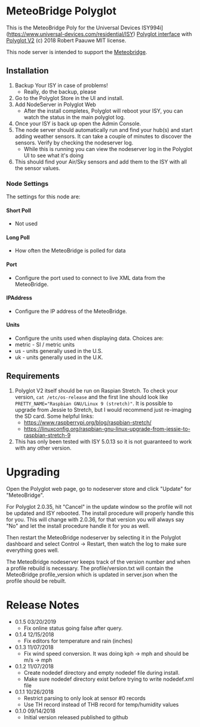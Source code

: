 
# MeteoBridge Polyglot

This is the MeteoBridge Poly for the Universal Devices ISY994i](https://www.universal-devices.com/residential/ISY) [Polyglot interface](http://www.universal-devices.com/developers/polyglot/docs/) with  [Polyglot V2](https://github.com/Einstein42/udi-polyglotv2)
(c) 2018 Robert Paauwe
MIT license.

This node server is intended to support the [Meteobridge](http://www.meteobridge.com/).

## Installation

1. Backup Your ISY in case of problems!
   * Really, do the backup, please
2. Go to the Polyglot Store in the UI and install.
3. Add NodeServer in Polyglot Web
   * After the install completes, Polyglot will reboot your ISY, you can watch the status in the main polyglot log.
4. Once your ISY is back up open the Admin Console.
5. The node server should automatically run and find your hub(s) and start adding weather sensors.  It can take a couple of minutes to discover the sensors. Verify by checking the nodeserver log. 
   * While this is running you can view the nodeserver log in the Polyglot UI to see what it's doing
6. This should find your Air/Sky sensors and add them to the ISY with all the sensor values.

### Node Settings
The settings for this node are:

#### Short Poll
   * Not used
#### Long Poll
   * How often the MeteoBridge is polled for data
#### Port
   * Configure the port used to connect to live XML data from the MeteoBridge.
#### IPAddress
   * Configure the IP address of the MeteoBridge.
#### Units
   * Configure the units used when displaying data. Choices are:
   *   metric - SI / metric units
   *   us     - units generally used in the U.S.
   *   uk     - units generally used in the U.K.


## Requirements

1. Polyglot V2 itself should be run on Raspian Stretch.
  To check your version, ```cat /etc/os-release``` and the first line should look like
  ```PRETTY_NAME="Raspbian GNU/Linux 9 (stretch)"```. It is possible to upgrade from Jessie to
  Stretch, but I would recommend just re-imaging the SD card.  Some helpful links:
   * https://www.raspberrypi.org/blog/raspbian-stretch/
   * https://linuxconfig.org/raspbian-gnu-linux-upgrade-from-jessie-to-raspbian-stretch-9
2. This has only been tested with ISY 5.0.13 so it is not guaranteed to work with any other version.

# Upgrading

Open the Polyglot web page, go to nodeserver store and click "Update" for "MeteoBridge".

For Polyglot 2.0.35, hit "Cancel" in the update window so the profile will not be updated and ISY rebooted.  The install procedure will properly handle this for you.  This will change with 2.0.36, for that version you will always say "No" and let the install procedure handle it for you as well.

Then restart the MeteoBridge nodeserver by selecting it in the Polyglot dashboard and select Control -> Restart, then watch the log to make sure everything goes well.

The MeteoBridge nodeserver keeps track of the version number and when a profile rebuild is necessary.  The profile/version.txt will contain the MeteoBridge profile_version which is updated in server.json when the profile should be rebuilt.

# Release Notes

- 0.1.5 03/20/2019
   - Fix online status going false after query.
- 0.1.4 12/15/2018
   - Fix editors for temperature and rain (inches)
- 0.1.3 11/07/2018
   - Fix wind speed conversion. It was doing kph -> mph and should be m/s -> mph
- 0.1.2 11/07/2018
   - Create nodedef directory and empty nodedef file during install.
   - Make sure nodedef directory exist before trying to write nodedef.xml file
- 0.1.1 10/26/2018
   - Restrict parsing to only look at sensor #0 records
   - Use TH record instead of THB record for temp/humidity values
- 0.1.0 09/14/2018
   - Initial version released published to github
